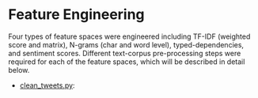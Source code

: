 # Feature Engineering

Four types of feature spaces were engineered including TF-IDF (weighted score and matrix), N-grams (char and word level), typed-dependencies, and sentiment scores. Different text-corpus pre-processing steps were required for each of the feature spaces, which will be described in detail below.

- [clean_tweets.py](https://github.com/tpawelski/hate-speech-detection/edit/master/feature%20engineering%20scripts/):
